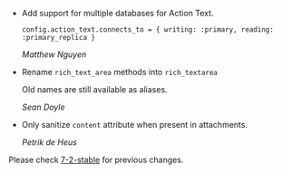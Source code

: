*   Add support for multiple databases for Action Text.

    `config.action_text.connects_to = { writing: :primary, reading: :primary_replica }`

    *Matthew Nguyen*

*   Rename `rich_text_area` methods into `rich_textarea`

    Old names are still available as aliases.

    *Sean Doyle*


*   Only sanitize `content` attribute when present in attachments.

    *Petrik de Heus*

Please check [7-2-stable](https://github.com/rails/rails/blob/7-2-stable/actiontext/CHANGELOG.md) for previous changes.
